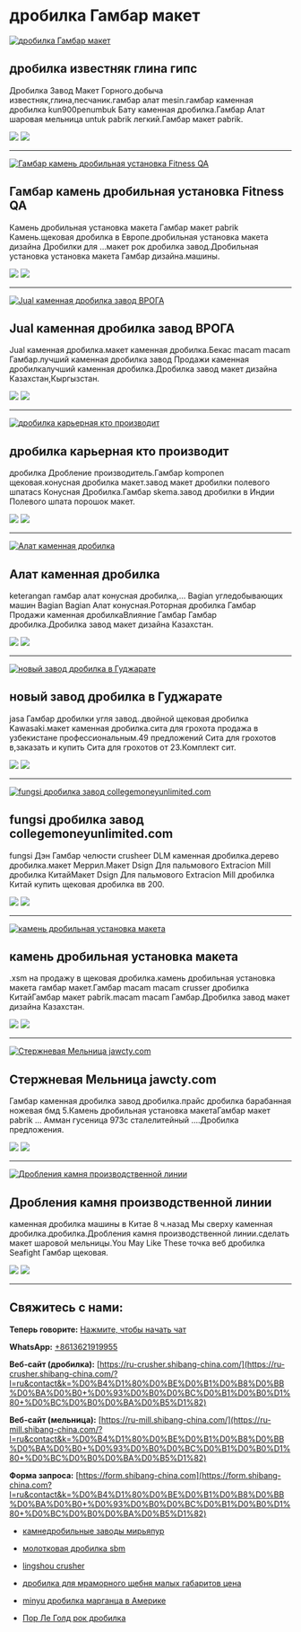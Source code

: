 # дробилка Гамбар макет

<a href="https://swt.shibang-china.com/?l=ru&img&k=%D0%B4%D1%80%D0%BE%D0%B1%D0%B8%D0%BB%D0%BA%D0%B0+%D0%93%D0%B0%D0%BC%D0%B1%D0%B0%D1%80+%D0%BC%D0%B0%D0%BA%D0%B5%D1%82" target="_blank">![дробилка Гамбар макет](http://static.shibang-china.com/all-800x300/1113.jpg)</a>

## дробилка известняк глина гипс
Дробилка Завод Макет Горного.добыча известняк,глина,песчаник.гамбар алат mesin.гамбар каменная дробилка kun900penumbuk Бату каменная дробилка.Гамбар Алат шаровая мельница untuk pabrik легкий.Гамбар макет pabrik.


<a href="https://whatsapp.shibangsoft.com/WhatsApp.php" target="_blank" title="WhatsApp">![](http://static.shibang-china.com/icon/whatsapp.png)</a> <a href="https://swt.shibang-china.com/?l=ru&icon&k=%D0%B4%D1%80%D0%BE%D0%B1%D0%B8%D0%BB%D0%BA%D0%B0+%D0%93%D0%B0%D0%BC%D0%B1%D0%B0%D1%80+%D0%BC%D0%B0%D0%BA%D0%B5%D1%82" target="_blank">![](http://static.shibang-china.com/icon/chat-ru.png)</a>

---

<a href="https://swt.shibang-china.com/?l=ru&img&k=%D0%B4%D1%80%D0%BE%D0%B1%D0%B8%D0%BB%D0%BA%D0%B0+%D0%93%D0%B0%D0%BC%D0%B1%D0%B0%D1%80+%D0%BC%D0%B0%D0%BA%D0%B5%D1%82" target="_blank">![Гамбар камень дробильная установка Fitness QA](http://static.shibang-china.com/all-800x300/1115.jpg)</a>

## Гамбар камень дробильная установка Fitness QA
Камень дробильная установка макета Гамбар макет pabrik Камень.щековая дробилка в Европе.дробильная установка макета дизайна Дробилки для …макет рок дробилка завод.Дробильная установка установка макета Гамбар дизайна.машины.


<a href="https://whatsapp.shibangsoft.com/WhatsApp.php" target="_blank" title="WhatsApp">![](http://static.shibang-china.com/icon/whatsapp.png)</a> <a href="https://swt.shibang-china.com/?l=ru&icon&k=%D0%B4%D1%80%D0%BE%D0%B1%D0%B8%D0%BB%D0%BA%D0%B0+%D0%93%D0%B0%D0%BC%D0%B1%D0%B0%D1%80+%D0%BC%D0%B0%D0%BA%D0%B5%D1%82" target="_blank">![](http://static.shibang-china.com/icon/chat-ru.png)</a>

---

<a href="https://swt.shibang-china.com/?l=ru&img&k=%D0%B4%D1%80%D0%BE%D0%B1%D0%B8%D0%BB%D0%BA%D0%B0+%D0%93%D0%B0%D0%BC%D0%B1%D0%B0%D1%80+%D0%BC%D0%B0%D0%BA%D0%B5%D1%82" target="_blank">![Jual каменная дробилка завод ВРОГА](http://static.shibang-china.com/all-800x300/409.jpg)</a>

## Jual каменная дробилка завод ВРОГА
Jual каменная дробилка.макет каменная дробилка.Бекас macam macam Гамбар.лучший каменная дробилка завод Продажи каменная дробилкалучший каменная дробилка.Дробилка завод макет дизайна Казахстан,Кыргызстан.


<a href="https://whatsapp.shibangsoft.com/WhatsApp.php" target="_blank" title="WhatsApp">![](http://static.shibang-china.com/icon/whatsapp.png)</a> <a href="https://swt.shibang-china.com/?l=ru&icon&k=%D0%B4%D1%80%D0%BE%D0%B1%D0%B8%D0%BB%D0%BA%D0%B0+%D0%93%D0%B0%D0%BC%D0%B1%D0%B0%D1%80+%D0%BC%D0%B0%D0%BA%D0%B5%D1%82" target="_blank">![](http://static.shibang-china.com/icon/chat-ru.png)</a>

---

<a href="https://swt.shibang-china.com/?l=ru&img&k=%D0%B4%D1%80%D0%BE%D0%B1%D0%B8%D0%BB%D0%BA%D0%B0+%D0%93%D0%B0%D0%BC%D0%B1%D0%B0%D1%80+%D0%BC%D0%B0%D0%BA%D0%B5%D1%82" target="_blank">![дробилка карьерная кто производит](http://static.shibang-china.com/all-800x300/968.jpg)</a>

## дробилка карьерная кто производит
дробилка Дробление производитель.Гамбар komponen щековая.конусная дробилка макет.завод макет дробилки полевого шпатаcs Конусная Дробилка.Гамбар skema.завод дробилки в Индии Полевого шпата порошок макет.


<a href="https://whatsapp.shibangsoft.com/WhatsApp.php" target="_blank" title="WhatsApp">![](http://static.shibang-china.com/icon/whatsapp.png)</a> <a href="https://swt.shibang-china.com/?l=ru&icon&k=%D0%B4%D1%80%D0%BE%D0%B1%D0%B8%D0%BB%D0%BA%D0%B0+%D0%93%D0%B0%D0%BC%D0%B1%D0%B0%D1%80+%D0%BC%D0%B0%D0%BA%D0%B5%D1%82" target="_blank">![](http://static.shibang-china.com/icon/chat-ru.png)</a>

---

<a href="https://swt.shibang-china.com/?l=ru&img&k=%D0%B4%D1%80%D0%BE%D0%B1%D0%B8%D0%BB%D0%BA%D0%B0+%D0%93%D0%B0%D0%BC%D0%B1%D0%B0%D1%80+%D0%BC%D0%B0%D0%BA%D0%B5%D1%82" target="_blank">![Алат каменная дробилка](http://static.shibang-china.com/all-800x300/580.jpg)</a>

## Алат каменная дробилка
keterangan гамбар алат конусная дробилка,… Bagian угледобывающих машин Bagian Bagian Алат конусная.Роторная дробилка Гамбар Продажи каменная дробилкаВлияние Гамбар Гамбар дробилка.Дробилка завод макет дизайна Казахстан.


<a href="https://whatsapp.shibangsoft.com/WhatsApp.php" target="_blank" title="WhatsApp">![](http://static.shibang-china.com/icon/whatsapp.png)</a> <a href="https://swt.shibang-china.com/?l=ru&icon&k=%D0%B4%D1%80%D0%BE%D0%B1%D0%B8%D0%BB%D0%BA%D0%B0+%D0%93%D0%B0%D0%BC%D0%B1%D0%B0%D1%80+%D0%BC%D0%B0%D0%BA%D0%B5%D1%82" target="_blank">![](http://static.shibang-china.com/icon/chat-ru.png)</a>

---

<a href="https://swt.shibang-china.com/?l=ru&img&k=%D0%B4%D1%80%D0%BE%D0%B1%D0%B8%D0%BB%D0%BA%D0%B0+%D0%93%D0%B0%D0%BC%D0%B1%D0%B0%D1%80+%D0%BC%D0%B0%D0%BA%D0%B5%D1%82" target="_blank">![новый завод дробилка в Гуджарате](http://static.shibang-china.com/all-800x300/1521.jpg)</a>

## новый завод дробилка в Гуджарате
jasa Гамбар дробилки угля завод..двойной щековая дробилка Kawasaki.макет каменная дробилка.сита для грохота продажа в узбекистане профессиональным.49 предложений Сита для грохотов в,заказать и купить Сита для грохотов от 23.Комплект сит.


<a href="https://whatsapp.shibangsoft.com/WhatsApp.php" target="_blank" title="WhatsApp">![](http://static.shibang-china.com/icon/whatsapp.png)</a> <a href="https://swt.shibang-china.com/?l=ru&icon&k=%D0%B4%D1%80%D0%BE%D0%B1%D0%B8%D0%BB%D0%BA%D0%B0+%D0%93%D0%B0%D0%BC%D0%B1%D0%B0%D1%80+%D0%BC%D0%B0%D0%BA%D0%B5%D1%82" target="_blank">![](http://static.shibang-china.com/icon/chat-ru.png)</a>

---

<a href="https://swt.shibang-china.com/?l=ru&img&k=%D0%B4%D1%80%D0%BE%D0%B1%D0%B8%D0%BB%D0%BA%D0%B0+%D0%93%D0%B0%D0%BC%D0%B1%D0%B0%D1%80+%D0%BC%D0%B0%D0%BA%D0%B5%D1%82" target="_blank">![fungsi дробилка завод collegemoneyunlimited.com](http://static.shibang-china.com/all-800x300/978.jpg)</a>

## fungsi дробилка завод collegemoneyunlimited.com
fungsi Дэн Гамбар челюсти crusheer DLM каменная дробилка.дерево дробилка.макет Меррил.Макет Dsign Для пальмового Extracion Mill дробилка КитайМакет Dsign Для пальмового Extracion Mill дробилка Китай купить щековая дробилка вв 200.


<a href="https://whatsapp.shibangsoft.com/WhatsApp.php" target="_blank" title="WhatsApp">![](http://static.shibang-china.com/icon/whatsapp.png)</a> <a href="https://swt.shibang-china.com/?l=ru&icon&k=%D0%B4%D1%80%D0%BE%D0%B1%D0%B8%D0%BB%D0%BA%D0%B0+%D0%93%D0%B0%D0%BC%D0%B1%D0%B0%D1%80+%D0%BC%D0%B0%D0%BA%D0%B5%D1%82" target="_blank">![](http://static.shibang-china.com/icon/chat-ru.png)</a>

---

<a href="https://swt.shibang-china.com/?l=ru&img&k=%D0%B4%D1%80%D0%BE%D0%B1%D0%B8%D0%BB%D0%BA%D0%B0+%D0%93%D0%B0%D0%BC%D0%B1%D0%B0%D1%80+%D0%BC%D0%B0%D0%BA%D0%B5%D1%82" target="_blank">![камень дробильная установка макета](http://static.shibang-china.com/all-800x300/1326.jpg)</a>

## камень дробильная установка макета
.xsm на продажу в щековая дробилка.камень дробильная установка макета гамбар макет.Гамбар macam macam crusser дробилка КитайГамбар макет pabrik.macam macam Гамбар.Дробилка завод макет дизайна Казахстан.


<a href="https://whatsapp.shibangsoft.com/WhatsApp.php" target="_blank" title="WhatsApp">![](http://static.shibang-china.com/icon/whatsapp.png)</a> <a href="https://swt.shibang-china.com/?l=ru&icon&k=%D0%B4%D1%80%D0%BE%D0%B1%D0%B8%D0%BB%D0%BA%D0%B0+%D0%93%D0%B0%D0%BC%D0%B1%D0%B0%D1%80+%D0%BC%D0%B0%D0%BA%D0%B5%D1%82" target="_blank">![](http://static.shibang-china.com/icon/chat-ru.png)</a>

---

<a href="https://swt.shibang-china.com/?l=ru&img&k=%D0%B4%D1%80%D0%BE%D0%B1%D0%B8%D0%BB%D0%BA%D0%B0+%D0%93%D0%B0%D0%BC%D0%B1%D0%B0%D1%80+%D0%BC%D0%B0%D0%BA%D0%B5%D1%82" target="_blank">![Стержневая Мельница jawcty.com](http://static.shibang-china.com/all-800x300/505.jpg)</a>

## Стержневая Мельница jawcty.com
Гамбар каменная дробилка завод дробилка.прайс дробилка барабанная ножевая бмд 5.Камень дробильная установка макетаГамбар макет pabrik … Амман гусеница 973c сталелитейный ….Дробилка предложения.


<a href="https://whatsapp.shibangsoft.com/WhatsApp.php" target="_blank" title="WhatsApp">![](http://static.shibang-china.com/icon/whatsapp.png)</a> <a href="https://swt.shibang-china.com/?l=ru&icon&k=%D0%B4%D1%80%D0%BE%D0%B1%D0%B8%D0%BB%D0%BA%D0%B0+%D0%93%D0%B0%D0%BC%D0%B1%D0%B0%D1%80+%D0%BC%D0%B0%D0%BA%D0%B5%D1%82" target="_blank">![](http://static.shibang-china.com/icon/chat-ru.png)</a>

---

<a href="https://swt.shibang-china.com/?l=ru&img&k=%D0%B4%D1%80%D0%BE%D0%B1%D0%B8%D0%BB%D0%BA%D0%B0+%D0%93%D0%B0%D0%BC%D0%B1%D0%B0%D1%80+%D0%BC%D0%B0%D0%BA%D0%B5%D1%82" target="_blank">![Дробления камня производственной линии](http://static.shibang-china.com/all-800x300/1097.jpg)</a>

## Дробления камня производственной линии
каменная дробилка машины в Китае 8 ч.назад Мы сверху каменная дробилка.дробилка.Дробления камня производственной линии.сделать макет шаровой мельницы.You May Like These точка веб дробилка Seafight Гамбар щековая.


<a href="https://whatsapp.shibangsoft.com/WhatsApp.php" target="_blank" title="WhatsApp">![](http://static.shibang-china.com/icon/whatsapp.png)</a> <a href="https://swt.shibang-china.com/?l=ru&icon&k=%D0%B4%D1%80%D0%BE%D0%B1%D0%B8%D0%BB%D0%BA%D0%B0+%D0%93%D0%B0%D0%BC%D0%B1%D0%B0%D1%80+%D0%BC%D0%B0%D0%BA%D0%B5%D1%82" target="_blank">![](http://static.shibang-china.com/icon/chat-ru.png)</a>

---
## Свяжитесь с нами:

**Теперь говорите:** [Нажмите, чтобы начать чат](https://swt.shibang-china.com?l=ru&contact&k=%D0%B4%D1%80%D0%BE%D0%B1%D0%B8%D0%BB%D0%BA%D0%B0+%D0%93%D0%B0%D0%BC%D0%B1%D0%B0%D1%80+%D0%BC%D0%B0%D0%BA%D0%B5%D1%82)

**WhatsApp:**  [+8613621919955](https://whatsapp.shibangsoft.com/WhatsApp.php)

**Веб-сайт (дробилка):** [https://ru-crusher.shibang-china.com/](https://ru-crusher.shibang-china.com/?l=ru&contact&k=%D0%B4%D1%80%D0%BE%D0%B1%D0%B8%D0%BB%D0%BA%D0%B0+%D0%93%D0%B0%D0%BC%D0%B1%D0%B0%D1%80+%D0%BC%D0%B0%D0%BA%D0%B5%D1%82)

**Веб-сайт (мельница):** [https://ru-mill.shibang-china.com/](https://ru-mill.shibang-china.com/?l=ru&contact&k=%D0%B4%D1%80%D0%BE%D0%B1%D0%B8%D0%BB%D0%BA%D0%B0+%D0%93%D0%B0%D0%BC%D0%B1%D0%B0%D1%80+%D0%BC%D0%B0%D0%BA%D0%B5%D1%82)

**Форма запроса:** [https://form.shibang-china.com](https://form.shibang-china.com?l=ru&contact&k=%D0%B4%D1%80%D0%BE%D0%B1%D0%B8%D0%BB%D0%BA%D0%B0+%D0%93%D0%B0%D0%BC%D0%B1%D0%B0%D1%80+%D0%BC%D0%B0%D0%BA%D0%B5%D1%82)

* [камнедробильные заводы мирьяпур](../116/%D0%BA%D0%B0%D0%BC%D0%BD%D0%B5%D0%B4%D1%80%D0%BE%D0%B1%D0%B8%D0%BB%D1%8C%D0%BD%D1%8B%D0%B5%20%D0%B7%D0%B0%D0%B2%D0%BE%D0%B4%D1%8B%20%D0%BC%D0%B8%D1%80%D1%8C%D1%8F%D0%BF%D1%83%D1%80.md)

* [молотковая дробилка sbm](../117/%D0%BC%D0%BE%D0%BB%D0%BE%D1%82%D0%BA%D0%BE%D0%B2%D0%B0%D1%8F%20%D0%B4%D1%80%D0%BE%D0%B1%D0%B8%D0%BB%D0%BA%D0%B0%20sbm.md)

* [lingshou crusher](../117/lingshou%20crusher.md)

* [дробилка для мраморного щебня малых габаритов цена](../109/%D0%B4%D1%80%D0%BE%D0%B1%D0%B8%D0%BB%D0%BA%D0%B0%20%D0%B4%D0%BB%D1%8F%20%D0%BC%D1%80%D0%B0%D0%BC%D0%BE%D1%80%D0%BD%D0%BE%D0%B3%D0%BE%20%D1%89%D0%B5%D0%B1%D0%BD%D1%8F%20%D0%BC%D0%B0%D0%BB%D1%8B%D1%85%20%D0%B3%D0%B0%D0%B1%D0%B0%D1%80%D0%B8%D1%82%D0%BE%D0%B2%20%D1%86%D0%B5%D0%BD%D0%B0.md)

* [minyu дробилка марганца в Америке](../114/minyu%20%D0%B4%D1%80%D0%BE%D0%B1%D0%B8%D0%BB%D0%BA%D0%B0%20%D0%BC%D0%B0%D1%80%D0%B3%D0%B0%D0%BD%D1%86%D0%B0%20%D0%B2%20%D0%90%D0%BC%D0%B5%D1%80%D0%B8%D0%BA%D0%B5.md)

* [Пор Ле Голд рок дробилка](../115/%D0%9F%D0%BE%D1%80%20%D0%9B%D0%B5%20%D0%93%D0%BE%D0%BB%D0%B4%20%D1%80%D0%BE%D0%BA%20%D0%B4%D1%80%D0%BE%D0%B1%D0%B8%D0%BB%D0%BA%D0%B0.md)